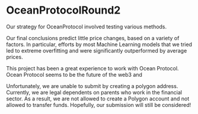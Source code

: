 # OceanProtocolRound2

Our strategy for OceanProtocol involved testing various methods. 

Our final conclusions predict little price changes, based on a variety of factors. In particular, efforts by most Machine Learning models that we tried led to extreme overfitting and were significantly outperformed by average prices. 

This project has been a great experience to work with Ocean Protocol. Ocean Protocol seems to be the future of the web3 and 

Unfortunately, we are unable to submit by creating a polygon address. Currently, we are legal dependents on parents who work in the financial sector. As a result, we are not allowed to create a Polygon account and not allowed to transfer funds. Hopefully, our submission will still be considered!
